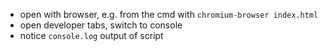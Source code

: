 * open with browser, e.g. from the cmd with `chromium-browser index.html`
* open developer tabs, switch to console
* notice `console.log` output of script